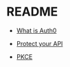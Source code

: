 # README

- [What is Auth0](https://auth0.com/)

- [Protect your API](https://auth0.com/docs/microsites/protect-api/protect-api)
- [PKCE](https://auth0.com/docs/flows/authorization-code-flow-with-proof-key-for-code-exchange-pkce)